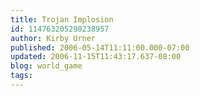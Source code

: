 ```yaml
---
title: Trojan Implosion
id: 114763205290238957
author: Kirby Urner
published: 2006-05-14T11:11:00.000-07:00
updated: 2006-11-15T11:43:17.637-08:00
blog: world_game
tags: 
---
```


